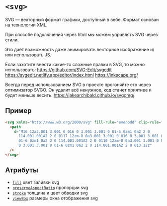 # `<svg>`

SVG — векторный формат графики, доступный в вебе. Формат основан на технологии XML.

При способе подключения через html мы можем управлять SVG через стили.

Это даёт возможность даже анимировать векторное изображение и/или использовать JS.

Если захотите внести какие-то сложные правки в SVG, то можно использовать:
https://github.com/SVG-Edit/svgedit
https://svgedit.netlify.app/editor/index.html
https://inkscape.org/

Всегда перед использованием SVG в проекте прогоняйте его через оптимизатор SVGO. Он удалит всё ненужное, код станет приятнее и будет меньше весить. https://jakearchibald.github.io/svgomg/.

## Пример

```html
<svg xmlns="http://www.w3.org/2000/svg" fill-rule="evenodd" clip-rule="evenodd" viewBox="0 0 24 24">
  <path
    d="M16 12a3.001 3.001 0 016 0 3.001 3.001 0 01-6 0zm1 0a2 2 0
      114.001.001A2 2 0 0117 12zm-8 0a3.001 3.001 0 016 0 3.001 3.001 0
      01-6 0zm1 0a2 2 0 114.001.001A2 2 0 0110 12zm-8 0a3.001 3.001 0 016
      0 3.001 3.001 0 01-6 0zm1 0a2 2 0 114.001.001A2 2 0 013 12z"
  />
</svg>
```

## Атрибуты

- [`fill`](../ATTRIBUTES/fill.md) цвет заливки svg
- [`preserveAspectRatio`](../ATTRIBUTES/preserveAspectRatio.md) пропорции svg
- [`stroke`](../ATTRIBUTES/stroke.md) толщина и цвет обводки svg
- [`viewBox`](../ATTRIBUTES/viewBox.md) размеры окна отображения svg
